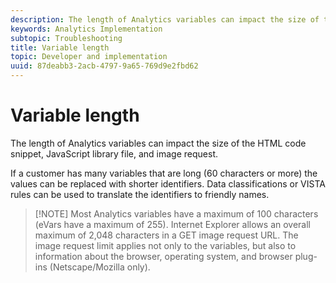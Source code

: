 ```yaml
---
description: The length of Analytics variables can impact the size of the HTML code snippet, JavaScript library file, and image request.
keywords: Analytics Implementation
subtopic: Troubleshooting
title: Variable length
topic: Developer and implementation
uuid: 87deabb3-2acb-4797-9a65-769d9e2fbd62
---
```


# Variable length

The length of Analytics variables can impact the size of the HTML code snippet, JavaScript library file, and image request.

If a customer has many variables that are long (60 characters or more) the values can be replaced with shorter identifiers. Data classifications or VISTA rules can be used to translate the identifiers to friendly names.

> [!NOTE] Most Analytics variables have a maximum of 100 characters (eVars have a maximum of 255). Internet Explorer allows an overall maximum of 2,048 characters in a GET image request URL. The image request limit applies not only to the variables, but also to information about the browser, operating system, and browser plug-ins (Netscape/Mozilla only).

